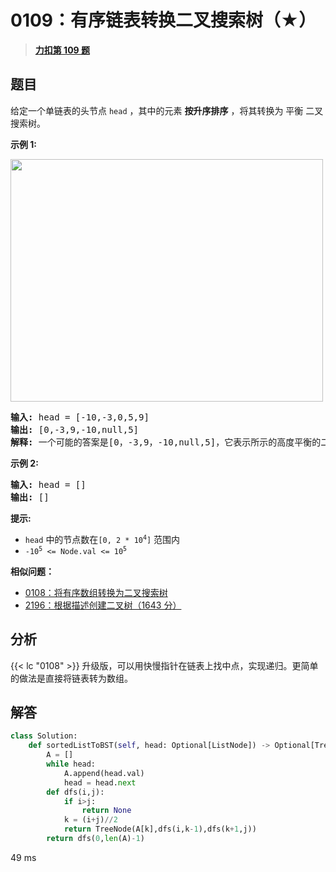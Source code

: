 # 0109：有序链表转换二叉搜索树（★）


> <u>**[力扣第 109 题](https://leetcode.cn/problems/convert-sorted-list-to-binary-search-tree/)**</u>

## 题目

<p>给定一个单链表的头节点  <code>head</code> ，其中的元素 <strong>按升序排序</strong> ，将其转换为 <span data-keyword="height-balanced">平衡</span> 二叉搜索树。</p>



<p><strong>示例 1:</strong></p>

<p><img src="https://assets.leetcode.com/uploads/2020/08/17/linked.jpg" style="height: 388px; width: 500px;" /></p>

<pre>
<strong>输入:</strong> head = [-10,-3,0,5,9]
<strong>输出:</strong> [0,-3,9,-10,null,5]
<strong>解释:</strong> 一个可能的答案是[0，-3,9，-10,null,5]，它表示所示的高度平衡的二叉搜索树。
</pre>

<p><strong>示例 2:</strong></p>

<pre>
<strong>输入:</strong> head = []
<strong>输出:</strong> []
</pre>



<p><strong>提示:</strong></p>

<ul>
<li><code>head</code> 中的节点数在<code>[0, 2 * 10<sup>4</sup>]</code> 范围内</li>
<li><code>-10<sup>5</sup> &lt;= Node.val &lt;= 10<sup>5</sup></code></li>
</ul>


**相似问题：**
- [0108：将有序数组转换为二叉搜索树](/leetcode/0108)
- [2196：根据描述创建二叉树（1643 分）](/leetcode/2196)


## 分析

{{< lc "0108" >}} 升级版，可以用快慢指针在链表上找中点，实现递归。更简单的做法是直接将链表转为数组。 

## 解答

```python
class Solution:
    def sortedListToBST(self, head: Optional[ListNode]) -> Optional[TreeNode]:
        A = []
        while head:
            A.append(head.val)
            head = head.next
        def dfs(i,j):
            if i>j:
                return None
            k = (i+j)//2
            return TreeNode(A[k],dfs(i,k-1),dfs(k+1,j))
        return dfs(0,len(A)-1)
```
49 ms


